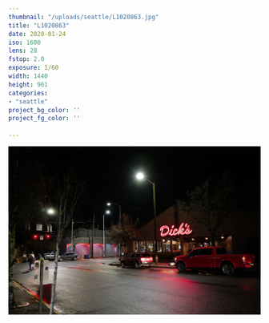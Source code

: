 ```yaml
---
thumbnail: "/uploads/seattle/L1020863.jpg"
title: "L1020863"
date: 2020-01-24
iso: 1600
lens: 28
fstop: 2.0
exposure: 1/60
width: 1440
height: 961
categories:
- "seattle"
project_bg_color: ''
project_fg_color: ''

---
```


![img](/uploads/seattle/L1020863.jpg)
